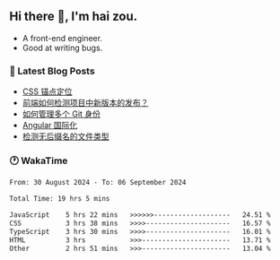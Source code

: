 ## Hi there 👋, I'm hai zou.

- A front-end engineer.
- Good at writing bugs.

### 📖 Latest Blog Posts
<!-- BLOG-POST-LIST:START -->
- [CSS 锚点定位](https://blog.izou.top/css/anchor-position/)
- [前端如何检测项目中新版本的发布？](https://blog.izou.top/angular/version-update/)
- [如何管理多个 Git 身份](https://blog.izou.top/git/multi-git-identity/)
- [Angular 国际化](https://blog.izou.top/angular/i18n/)
- [检测无后缀名的文件类型](https://blog.izou.top/js/filetype-check/)
<!-- BLOG-POST-LIST:END -->

### 🕐 WakaTime
<!--START_SECTION:waka-->

```txt
From: 30 August 2024 - To: 06 September 2024

Total Time: 19 hrs 5 mins

JavaScript    5 hrs 22 mins   >>>>>>-------------------   24.51 %
CSS           3 hrs 38 mins   >>>>---------------------   16.57 %
TypeScript    3 hrs 30 mins   >>>>---------------------   16.01 %
HTML          3 hrs           >>>----------------------   13.71 %
Other         2 hrs 51 mins   >>>----------------------   13.04 %
```

<!--END_SECTION:waka-->
